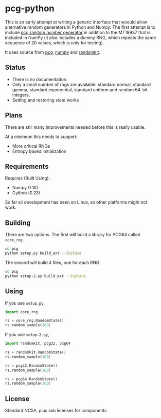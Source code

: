 # pcg-python

This is an early attempt at writing a generic interface that woould allow 
alternative random generators in Python and Numpy. The first attempt is 
to include [pcg random number generator](http://www.pcg-random.org/) 
in addition to the MT19937 that is included in NumPy (it also includes
a dummy RNG, which repeats the same sequence of 20 values, which is only
for testing).

It uses source from 
[pcg](http://www.pcg-random.org/), [numpy](http://www.numpy.org/) and 
[randomkit](https://github.com/numpy/numpy/blob/master/numpy/random/mtrand/).

## Status

* There is no documentation.  
* Only a small number of rngs are available: standard normal, standard gamma, 
standard exponential, standard uniform and random 64-bit integers. 
* Setting and restoring state works

## Plans
There are still many improvements needed before this is really usable. 

At a minimum this needs to support:

  * More critical RNGs
  * Entropy based initialization

## Requirements
Requires (Built Using):

  * Numpy (1.10)
  * Cython (0.23)
 
So far all development has been on Linux, so other platforms might not work.


## Building
There are two options.  The first will build a library for PCG64 called
`core_rng`.  

```bash
cd pcg
python setup.py build_ext --inplace
```

The second will build 4 files, one for each RNG.

```bash
cd pcg
python setup-2.py build_ext --inplace
```

## Using
If you use `setup.py`, 

```python
import core_rng

rs = core_rng.RandomState()
rs.random_sample(100)
```

If you use `setup-2.py`, 

```python
import randomkit, pcg32, pcg64

rs = randomkit.RandomState()
rs.random_sample(100)

rs = pcg32.RandomState()
rs.random_sample(100)

rs = pcg64.RandomState()
rs.random_sample(100)
```

## License
Standard NCSA, plus sub licenses for components.